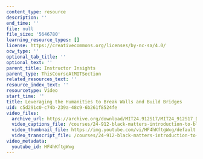 ```yaml
---
content_type: resource
description: ''
end_time: ''
file: null
file_size: '5646780'
learning_resource_types: []
license: https://creativecommons.org/licenses/by-nc-sa/4.0/
ocw_type: ''
optional_tab_title: ''
optional_text: ''
parent_title: Instructor Insights
parent_type: ThisCourseAtMITSection
related_resources_text: ''
resource_index_text: ''
resourcetype: Video
start_time: ''
title: Leveraging the Humanities to Break Walls and Build Bridges
uid: c5d291c0-c74b-239a-48c9-6b261f8524fe
video_files:
  archive_url: https://archive.org/download/MIT24.912S17/MIT24_912S17_DeGraff_Leveraging_Humanities_300k.mp4
  video_captions_file: /courses/24-912-black-matters-introduction-to-black-studies-spring-2017/5e796c8d772d55abbd9996656637b0b8_HF4hKftgWxg.vtt
  video_thumbnail_file: https://img.youtube.com/vi/HF4hKftgWxg/default.jpg
  video_transcript_file: /courses/24-912-black-matters-introduction-to-black-studies-spring-2017/720f1f1e2e9aa2b7a808832d70ad4059_HF4hKftgWxg.pdf
video_metadata:
  youtube_id: HF4hKftgWxg
---
```

